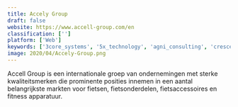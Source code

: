 ```yaml
---
title: Accely Group
draft: false 
website: https://www.accell-group.com/en
classification: ['']
platform: ['Web']
keywords: ['3core_systems', '5x_technology', 'agni_consulting', 'crescense', 'general_datatech', 'prokarma', 'return_on_intelligence', 'saberpoint', 'sapphire_systems', 'sita_corp']
image: 2020/04/Accely-Group.png
---
```

Accell Group is een internationale groep van ondernemingen met sterke kwaliteitsmerken die prominente posities innemen in een aantal belangrijkste markten voor fietsen, fietsonderdelen, fietsaccessoires en fitness apparatuur.